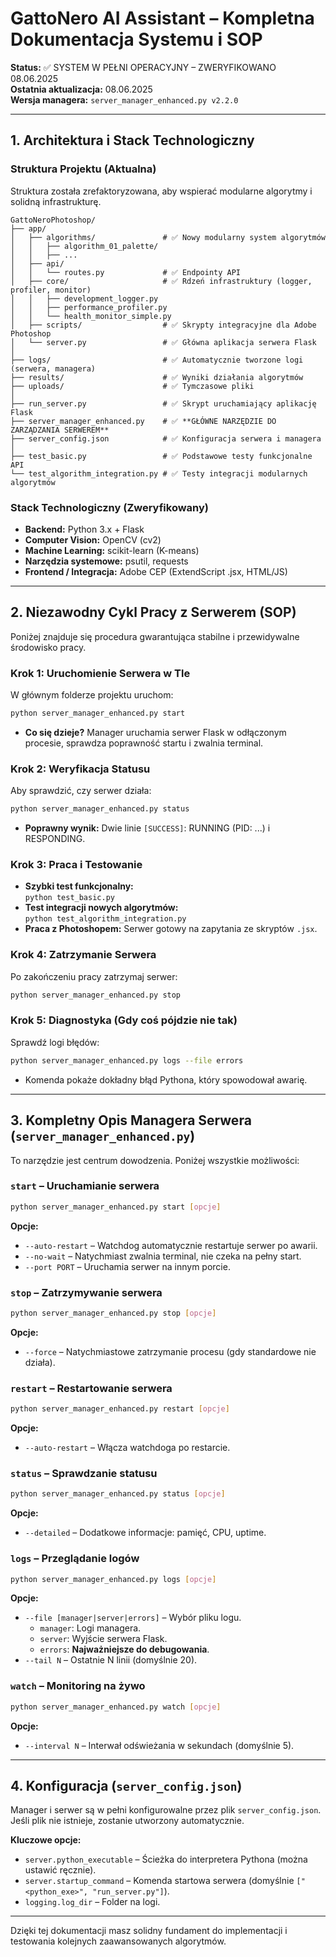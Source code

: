 # **GattoNero AI Assistant – Kompletna Dokumentacja Systemu i SOP**

**Status:** ✅ SYSTEM W PEŁNI OPERACYJNY – ZWERYFIKOWANO 08.06.2025  
**Ostatnia aktualizacja:** 08.06.2025  
**Wersja managera:** `server_manager_enhanced.py v2.2.0`

---

## 1. **Architektura i Stack Technologiczny**

### Struktura Projektu (Aktualna)

Struktura została zrefaktoryzowana, aby wspierać modularne algorytmy i solidną infrastrukturę.

```
GattoNeroPhotoshop/
├── app/
│   ├── algorithms/               # ✅ Nowy modularny system algorytmów
│   │   ├── algorithm_01_palette/
│   │   ├── ...
│   ├── api/
│   │   └── routes.py             # ✅ Endpointy API
│   ├── core/                     # ✅ Rdzeń infrastruktury (logger, profiler, monitor)
│   │   ├── development_logger.py
│   │   ├── performance_profiler.py
│   │   └── health_monitor_simple.py
│   ├── scripts/                  # ✅ Skrypty integracyjne dla Adobe Photoshop
│   └── server.py                 # ✅ Główna aplikacja serwera Flask
│
├── logs/                         # ✅ Automatycznie tworzone logi (serwera, managera)
├── results/                      # ✅ Wyniki działania algorytmów
├── uploads/                      # ✅ Tymczasowe pliki
│
├── run_server.py                 # ✅ Skrypt uruchamiający aplikację Flask
├── server_manager_enhanced.py    # ✅ **GŁÓWNE NARZĘDZIE DO ZARZĄDZANIA SERWEREM**
├── server_config.json            # ✅ Konfiguracja serwera i managera
│
├── test_basic.py                 # ✅ Podstawowe testy funkcjonalne API
└── test_algorithm_integration.py # ✅ Testy integracji modularnych algorytmów
```

### Stack Technologiczny (Zweryfikowany)

- **Backend:** Python 3.x + Flask  
- **Computer Vision:** OpenCV (cv2)  
- **Machine Learning:** scikit-learn (K-means)  
- **Narzędzia systemowe:** psutil, requests  
- **Frontend / Integracja:** Adobe CEP (ExtendScript .jsx, HTML/JS)

---

## 2. **Niezawodny Cykl Pracy z Serwerem (SOP)**

Poniżej znajduje się procedura gwarantująca stabilne i przewidywalne środowisko pracy.

### Krok 1: Uruchomienie Serwera w Tle

W głównym folderze projektu uruchom:

```sh
python server_manager_enhanced.py start
```

- **Co się dzieje?** Manager uruchamia serwer Flask w odłączonym procesie, sprawdza poprawność startu i zwalnia terminal.

### Krok 2: Weryfikacja Statusu

Aby sprawdzić, czy serwer działa:

```sh
python server_manager_enhanced.py status
```

- **Poprawny wynik:** Dwie linie `[SUCCESS]`: RUNNING (PID: ...) i RESPONDING.

### Krok 3: Praca i Testowanie

- **Szybki test funkcjonalny:**  
	`python test_basic.py`
- **Test integracji nowych algorytmów:**  
	`python test_algorithm_integration.py`
- **Praca z Photoshopem:** Serwer gotowy na zapytania ze skryptów `.jsx`.

### Krok 4: Zatrzymanie Serwera

Po zakończeniu pracy zatrzymaj serwer:

```sh
python server_manager_enhanced.py stop
```

### Krok 5: Diagnostyka (Gdy coś pójdzie nie tak)

Sprawdź logi błędów:

```sh
python server_manager_enhanced.py logs --file errors
```

- Komenda pokaże dokładny błąd Pythona, który spowodował awarię.

---

## 3. **Kompletny Opis Managera Serwera (`server_manager_enhanced.py`)**

To narzędzie jest centrum dowodzenia. Poniżej wszystkie możliwości:

### `start` – Uruchamianie serwera

```sh
python server_manager_enhanced.py start [opcje]
```

**Opcje:**
- `--auto-restart` – Watchdog automatycznie restartuje serwer po awarii.
- `--no-wait` – Natychmiast zwalnia terminal, nie czeka na pełny start.
- `--port PORT` – Uruchamia serwer na innym porcie.

### `stop` – Zatrzymywanie serwera

```sh
python server_manager_enhanced.py stop [opcje]
```

**Opcje:**
- `--force` – Natychmiastowe zatrzymanie procesu (gdy standardowe nie działa).

### `restart` – Restartowanie serwera

```sh
python server_manager_enhanced.py restart [opcje]
```

**Opcje:**
- `--auto-restart` – Włącza watchdoga po restarcie.

### `status` – Sprawdzanie statusu

```sh
python server_manager_enhanced.py status [opcje]
```

**Opcje:**
- `--detailed` – Dodatkowe informacje: pamięć, CPU, uptime.

### `logs` – Przeglądanie logów

```sh
python server_manager_enhanced.py logs [opcje]
```

**Opcje:**
- `--file [manager|server|errors]` – Wybór pliku logu.
	- `manager`: Logi managera.
	- `server`: Wyjście serwera Flask.
	- `errors`: **Najważniejsze do debugowania**.
- `--tail N` – Ostatnie N linii (domyślnie 20).

### `watch` – Monitoring na żywo

```sh
python server_manager_enhanced.py watch [opcje]
```

**Opcje:**
- `--interval N` – Interwał odświeżania w sekundach (domyślnie 5).

---

## 4. **Konfiguracja (`server_config.json`)**

Manager i serwer są w pełni konfigurowalne przez plik `server_config.json`. Jeśli plik nie istnieje, zostanie utworzony automatycznie.

**Kluczowe opcje:**
- `server.python_executable` – Ścieżka do interpretera Pythona (można ustawić ręcznie).
- `server.startup_command` – Komenda startowa serwera (domyślnie `["<python_exe>", "run_server.py"]`).
- `logging.log_dir` – Folder na logi.

---

Dzięki tej dokumentacji masz solidny fundament do implementacji i testowania kolejnych zaawansowanych algorytmów.
